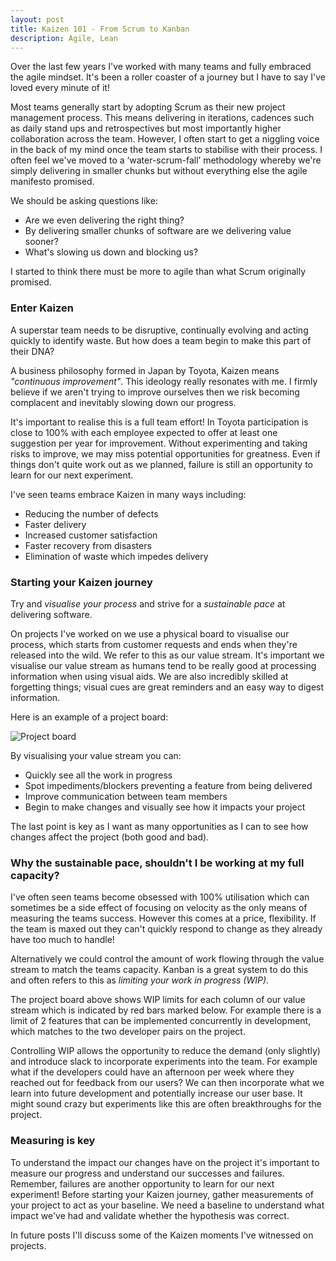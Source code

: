 ```yaml
---
layout: post
title: Kaizen 101 - From Scrum to Kanban
description: Agile, Lean
---
```


Over the last few years I've worked with many teams and fully embraced the agile mindset.
It's been a roller coaster of a journey but I have to say I've loved every minute of it!

Most teams generally start by adopting Scrum as their new project management process.
This means delivering in iterations, cadences such as daily stand ups and retrospectives but most importantly higher collaboration across the team.
However, I often start to get a niggling voice in the back of my mind once the team starts to stabilise with their process.
I often feel we've moved to a ‘water-scrum-fall’ methodology whereby we're simply delivering in smaller chunks but without everything else the agile manifesto promised.

We should be asking questions like:

* Are we even delivering the right thing?
* By delivering smaller chunks of software are we delivering value sooner?
* What's slowing us down and blocking us?

I started to think there must be more to agile than what Scrum originally promised.

### Enter Kaizen
A superstar team needs to be disruptive, continually evolving and acting quickly to identify waste.
But how does a team begin to make this part of their DNA?

A business philosophy formed in Japan by Toyota, Kaizen means *"continuous improvement"*.
This ideology really resonates with me. I firmly believe if we aren't trying to improve ourselves then we risk becoming complacent and inevitably slowing down our progress.

It's important to realise this is a full team effort! In Toyota participation is close to 100%
with each employee expected to offer at least one suggestion per year for improvement.
Without experimenting and taking risks to improve, we may miss potential opportunities for greatness.
Even if things don't quite work out as we planned, failure is still an opportunity to learn for our next experiment.

I've seen teams embrace Kaizen in many ways including:

* Reducing the number of defects
* Faster delivery
* Increased customer satisfaction
* Faster recovery from disasters
* Elimination of waste which impedes delivery

### Starting your Kaizen journey
Try and *visualise your process* and strive for a *sustainable pace* at delivering software.

On projects I've worked on we use a physical board to visualise our process, which starts from customer requests and ends when they're released into the wild.
We refer to this as our value stream. It's important we visualise our value stream as humans tend to be really good at processing information when using visual aids.
We are also incredibly skilled at forgetting things; visual cues are great reminders and an easy way to digest information.

Here is an example of a project board:

![Project board](http://leankit.com/kanban/why-use-kanban-boards/what-is-a-kanban-board-illustration.jpg "Kanban board")

By visualising your value stream you can:

* Quickly see all the work in progress
* Spot impediments/blockers preventing a feature from being delivered
* Improve communication between team members
* Begin to make changes and visually see how it impacts your project

The last point is key as I want as many opportunities as I can to see how changes affect the project (both good and bad).

### Why the sustainable pace, shouldn't I be working at my full capacity?
I've often seen teams become obsessed with 100% utilisation which can sometimes be a side effect of focusing on velocity as the only means of measuring the teams success.
However this comes at a price, flexibility. If the team is maxed out they can't quickly respond to change as they already have too much to handle!

Alternatively we could control the amount of work flowing through the value stream to match the teams capacity.
Kanban is a great system to do this and often refers to this as *limiting your work in progress (WIP)*.

The project board above shows WIP limits for each column of our value stream which is indicated by red bars marked below.
For example there is a limit of 2 features that can be implemented concurrently in development, which matches to the two developer pairs on the project.

Controlling WIP allows the opportunity to reduce the demand (only slightly) and introduce slack to incorporate experiments into the team.
For example what if the developers could have an afternoon per week where they reached out for feedback from our users?
We can then incorporate what we learn into future development and potentially increase our user base.
It might sound crazy but experiments like this are often breakthroughs for the project.

### Measuring is key
To understand the impact our changes have on the project it's important to measure our progress and understand our successes and failures.
Remember, failures are another opportunity to learn for our next experiment!
Before starting your Kaizen journey, gather measurements of your project to act as your baseline.
We need a baseline to understand what impact we've had and validate whether the hypothesis was correct.

In future posts I'll discuss some of the Kaizen moments I've witnessed on projects.
